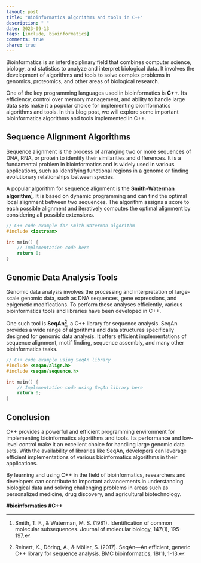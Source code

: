 ```yaml
---
layout: post
title: "Bioinformatics algorithms and tools in C++"
description: " "
date: 2023-09-13
tags: [include, bioinformatics]
comments: true
share: true
---
```


Bioinformatics is an interdisciplinary field that combines computer science, biology, and statistics to analyze and interpret biological data. It involves the development of algorithms and tools to solve complex problems in genomics, proteomics, and other areas of biological research.

One of the key programming languages used in bioinformatics is **C++**. Its efficiency, control over memory management, and ability to handle large data sets make it a popular choice for implementing bioinformatics algorithms and tools. In this blog post, we will explore some important bioinformatics algorithms and tools implemented in C++.

## Sequence Alignment Algorithms

Sequence alignment is the process of arranging two or more sequences of DNA, RNA, or protein to identify their similarities and differences. It is a fundamental problem in bioinformatics and is widely used in various applications, such as identifying functional regions in a genome or finding evolutionary relationships between species.

A popular algorithm for sequence alignment is the **Smith-Waterman algorithm**[^1^]. It is based on dynamic programming and can find the optimal local alignment between two sequences. The algorithm assigns a score to each possible alignment and iteratively computes the optimal alignment by considering all possible extensions.

```cpp
// C++ code example for Smith-Waterman algorithm
#include <iostream>

int main() {
    // Implementation code here
    return 0;
}
```

## Genomic Data Analysis Tools

Genomic data analysis involves the processing and interpretation of large-scale genomic data, such as DNA sequences, gene expressions, and epigenetic modifications. To perform these analyses efficiently, various bioinformatics tools and libraries have been developed in C++.

One such tool is **SeqAn**[^2^], a C++ library for sequence analysis. SeqAn provides a wide range of algorithms and data structures specifically designed for genomic data analysis. It offers efficient implementations of sequence alignment, motif finding, sequence assembly, and many other bioinformatics tasks.

```cpp
// C++ code example using SeqAn library
#include <seqan/align.h>
#include <seqan/sequence.h>

int main() {
    // Implementation code using SeqAn library here
    return 0;
}
```

## Conclusion

C++ provides a powerful and efficient programming environment for implementing bioinformatics algorithms and tools. Its performance and low-level control make it an excellent choice for handling large genomic data sets. With the availability of libraries like SeqAn, developers can leverage efficient implementations of various bioinformatics algorithms in their applications.

By learning and using C++ in the field of bioinformatics, researchers and developers can contribute to important advancements in understanding biological data and solving challenging problems in areas such as personalized medicine, drug discovery, and agricultural biotechnology.

**#bioinformatics** **#C++**

[^1^]: Smith, T. F., & Waterman, M. S. (1981). Identification of common molecular subsequences. Journal of molecular biology, 147(1), 195-197.

[^2^]: Reinert, K., Döring, A., & Möller, S. (2017). SeqAn—An efficient, generic C++ library for sequence analysis. BMC bioinformatics, 18(1), 1-13.